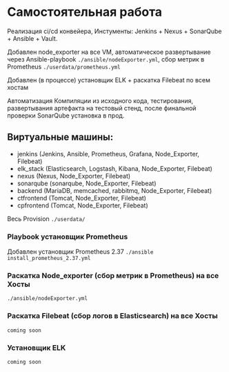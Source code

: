 # Самостоятельная работа
Реализация ci/cd конвейера, Инстументы: Jenkins + Nexus + SonarQube + Ansible + Vault.

Добавлен node_exporter на все VM, автоматическое развертывание через Ansible-playbook `./ansible/nodeExporter.yml`, сбор метрик в Prometheus `./userdata/prometheus.yml`

Добавлен (в процессе) установщик ELK + раскатка Filebeat по всем хостам

Автоматизация Компиляции из исходного кода, тестирования, развертывания артефакта на тестовый стенд, после финальной проверки SonarQube установка в прод.

## Виртуальные машины:
- jenkins (Jenkins, Ansible, Prometheus, Grafana, Node_Exporter, Filebeat)
- elk_stack (Elasticsearch, Logstash, Kibana, Node_Exporter, Filebeat)
- nexus (Nexus, Node_Exporter, Filebeat)
- sonarqube (sonarqube, Node_Exporter, Filebeat)
- backend (MariaDB, memcached, rabbitmq, Node_Exporter, Filebeat)
- ctfrontend (Tomcat, Node_Exporter, Filebeat)
- cpfrontend (Tomcat, Node_Exporter, Filebeat)

Весь Provision `./userdata/`

### Playbook установщик Prometheus
Добавлен установщик Prometheus 2.37 `./ansible install_prometheus_2.37.yml`

### Раскатка Node_exporter (сбор метрик в Prometheus) на все Хосты
`./ansible/nodeExporter.yml`

### Раскатка Filebeat (сбор логов в Elasticsearch) на все Хосты
`coming soon`

### Установщик ELK
`coming soon`
